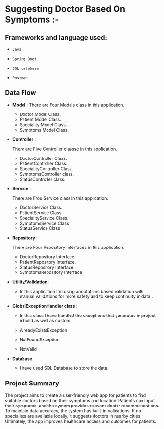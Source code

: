 # Suggesting Doctor Based On Symptoms :-

## Frameworks and language used:
-     Java
-     Spring Boot
-     SQL database
-     Postman

## Data Flow


*  **Model** :
  There are Four Models class in this application.
    * Doctor Model Class.
    * Patient Model Class.
    * Speciality Model Class.
    * Symptoms Model Class.


* **Controller** :

  There are Five Controller classse in this application.

    * DoctorController Class.
    * PatientController Class.
    * SpecialityController Class.
    * SymptomsController class.
    * StatusController class.





* **Service** :

  There are Frou Service class in this application.

    * DoctorService Class.
    * PatientService Class.
    * SpecialityService Class.
    * SymptomsService Class
    * StatusService Class



* **Repository** :

  There are Four Repository Interfaces in this application.

    * DoctorRepository Interface.
    * PatientRepository Interface.
    * StatusRepository Interface.
    * SymptomsRepository Interface


* **Utility/Validation** :
    * In this application I'm using annotations based validation with manual validations for more safety and to keep continuity in data .



* **GlobalExceptionHandler class** :
    * In this class I have handled the exceptions that generates in project inbuild as well as custom.
 
    * AlreadyExistsException
    * NotFoundException
    * NotValid



* **Database**

    * I have used SQL Database to store the data.
   

## Project Summary

The project aims to create a user-friendly web app for patients to find suitable doctors based on their symptoms and location. Patients can input their symptoms, and the system provides relevant doctor recommendations. To maintain data accuracy, the system has built-in validations. If no specialists are available locally, it suggests doctors in nearby cities. Ultimately, the app improves healthcare access and outcomes for patients.
  













  

